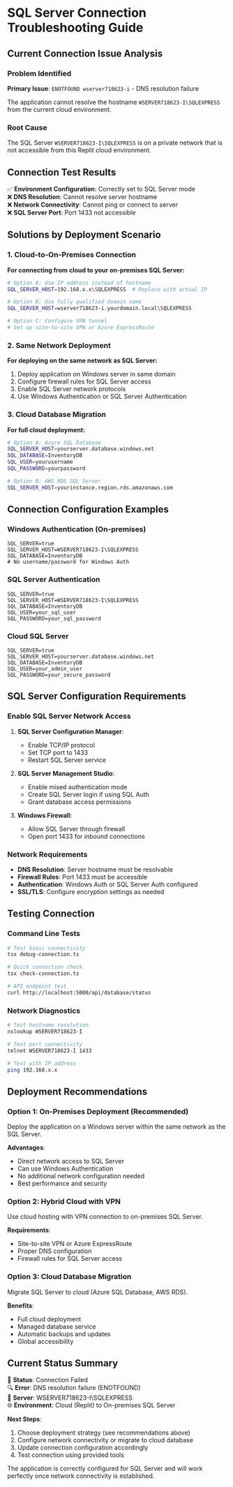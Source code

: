 # SQL Server Connection Troubleshooting Guide

## Current Connection Issue Analysis

### Problem Identified
**Primary Issue**: `ENOTFOUND wserver718623-i` - DNS resolution failure

The application cannot resolve the hostname `WSERVER718623-I\SQLEXPRESS` from the current cloud environment.

### Root Cause
The SQL Server `WSERVER718623-I\SQLEXPRESS` is on a private network that is not accessible from this Replit cloud environment.

## Connection Test Results

✅ **Environment Configuration**: Correctly set to SQL Server mode  
❌ **DNS Resolution**: Cannot resolve server hostname  
❌ **Network Connectivity**: Cannot ping or connect to server  
❌ **SQL Server Port**: Port 1433 not accessible  

## Solutions by Deployment Scenario

### 1. Cloud-to-On-Premises Connection

**For connecting from cloud to your on-premises SQL Server:**

```bash
# Option A: Use IP address instead of hostname
SQL_SERVER_HOST=192.168.x.x\SQLEXPRESS  # Replace with actual IP

# Option B: Use fully qualified domain name
SQL_SERVER_HOST=wserver718623-i.yourdomain.local\SQLEXPRESS

# Option C: Configure VPN tunnel
# Set up site-to-site VPN or Azure ExpressRoute
```

### 2. Same Network Deployment

**For deploying on the same network as SQL Server:**

1. Deploy application on Windows server in same domain
2. Configure firewall rules for SQL Server access
3. Enable SQL Server network protocols
4. Use Windows Authentication or SQL Server Authentication

### 3. Cloud Database Migration

**For full cloud deployment:**

```bash
# Option A: Azure SQL Database
SQL_SERVER_HOST=yourserver.database.windows.net
SQL_DATABASE=InventoryDB
SQL_USER=yourusername
SQL_PASSWORD=yourpassword

# Option B: AWS RDS SQL Server
SQL_SERVER_HOST=yourinstance.region.rds.amazonaws.com
```

## Connection Configuration Examples

### Windows Authentication (On-premises)
```env
SQL_SERVER=true
SQL_SERVER_HOST=WSERVER718623-I\SQLEXPRESS
SQL_DATABASE=InventoryDB
# No username/password for Windows Auth
```

### SQL Server Authentication
```env
SQL_SERVER=true
SQL_SERVER_HOST=WSERVER718623-I\SQLEXPRESS
SQL_DATABASE=InventoryDB
SQL_USER=your_sql_user
SQL_PASSWORD=your_sql_password
```

### Cloud SQL Server
```env
SQL_SERVER=true
SQL_SERVER_HOST=yourserver.database.windows.net
SQL_DATABASE=InventoryDB
SQL_USER=your_admin_user
SQL_PASSWORD=your_secure_password
```

## SQL Server Configuration Requirements

### Enable SQL Server Network Access

1. **SQL Server Configuration Manager**:
   - Enable TCP/IP protocol
   - Set TCP port to 1433
   - Restart SQL Server service

2. **SQL Server Management Studio**:
   - Enable mixed authentication mode
   - Create SQL Server login if using SQL Auth
   - Grant database access permissions

3. **Windows Firewall**:
   - Allow SQL Server through firewall
   - Open port 1433 for inbound connections

### Network Requirements

- **DNS Resolution**: Server hostname must be resolvable
- **Firewall Rules**: Port 1433 must be accessible
- **Authentication**: Windows Auth or SQL Server Auth configured
- **SSL/TLS**: Configure encryption settings as needed

## Testing Connection

### Command Line Tests
```bash
# Test basic connectivity
tsx debug-connection.ts

# Quick connection check
tsx check-connection.ts

# API endpoint test
curl http://localhost:5000/api/database/status
```

### Network Diagnostics
```bash
# Test hostname resolution
nslookup WSERVER718623-I

# Test port connectivity
telnet WSERVER718623-I 1433

# Test with IP address
ping 192.168.x.x
```

## Deployment Recommendations

### Option 1: On-Premises Deployment (Recommended)
Deploy the application on a Windows server within the same network as the SQL Server.

**Advantages**:
- Direct network access to SQL Server
- Can use Windows Authentication
- No additional network configuration needed
- Best performance and security

### Option 2: Hybrid Cloud with VPN
Use cloud hosting with VPN connection to on-premises SQL Server.

**Requirements**:
- Site-to-site VPN or Azure ExpressRoute
- Proper DNS configuration
- Firewall rules for SQL Server access

### Option 3: Cloud Database Migration
Migrate SQL Server to cloud (Azure SQL Database, AWS RDS).

**Benefits**:
- Full cloud deployment
- Managed database service
- Automatic backups and updates
- Global accessibility

## Current Status Summary

🔴 **Status**: Connection Failed  
🔍 **Error**: DNS resolution failure (ENOTFOUND)  
📍 **Server**: WSERVER718623-I\SQLEXPRESS  
🌐 **Environment**: Cloud (Replit) to On-premises SQL Server  

**Next Steps**:
1. Choose deployment strategy (see recommendations above)
2. Configure network connectivity or migrate to cloud database
3. Update connection configuration accordingly
4. Test connection using provided tools

The application is correctly configured for SQL Server and will work perfectly once network connectivity is established.